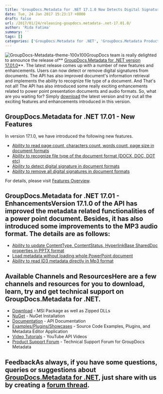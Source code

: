 ```yaml
---
title: 'GroupDocs.Metadata for .NET 17.1.0 Now Detects Digital Signatures in Documents'
date: Tue, 24 Jan 2017 15:23:17 +0000
draft: false
url: /2017/01/24/releasing-goupdocs.metadata-.net-17.01.0/
author: 'Rida Fatima'
summary: ''
tags: []
categories: ['GroupDocs.Metadata for .NET', 'GroupDocs.Metadata Product Family']
---
```


![](http://blog.groupdocs.com/wp-content/uploads/sites/4/2017/06/groupdocs-metadata-net.png "GroupDocs-Metadata-theme-100x100")GroupDocs team is really delighted to announce the release of** [GroupDocs.Metadata for .NET version 17.01.0](http://www.groupdocs.com/products/metadata/net "GroupDocs.Metadata")**. The latest release comes up with a number of new features and enhancements. Users can now detect or remove digital signatures from documents. The API has also improved document's information retrieval and implements the ability to recognize file type of a document. And That's not all! The API has also introduced some really exciting enhancements related to power point presentation documents and audio formats. So, what are you waiting for? Simply [download](https://downloads.groupdocs.com/metadata/net/new-releases/groupdocs.metadata-for-.net-17.1.0/ "GroupDocs.Metadata Download") the latest version and try out all the exciting features and enhancements introduced in this version.

## GroupDocs.Metadata for .NET 17.01 - New Features

In version 17.1.0, we have introduced the following new features.

*   [Ability to read page count, characters count, words count, page size in document formats](https://docs.groupdocs.com/metadata/net "Document Info")
*   [Ability to recognize file type of the document format (DOCX, DOC, DOT etc)](https://docs.groupdocs.com/metadata/net "Recognize file type")
*   [Ability to detect digital signature in document formats](https://docs.groupdocs.com/metadata/net "Detect digital signature")
*   [Ability to remove all digital signatures in document formats](https://docs.groupdocs.com/metadata/net "Remove digital signature")

For details, please visit [Features Overview](https://www.groupdocs.com/docs/display/metadatanet/Features+Overview).

## GroupDocs.Metadata for .NET 17.01 - EnhancementsVersion 17.1.0 of the API has improved the metadata related functionalities of a power point document. Besides, it has also introduced some improvements to the MP3 audio format. The details are as follows:

*   [Ability to update ContentType, ContentStatus, HyperlinkBase SharedDoc properties in PPTX format](https://docs.groupdocs.com/metadata/net "Load metadata without loading whole PowerPoint document")
*   [Load metadata without loading whole PowerPoint document](https://docs.groupdocs.com/metadata/net "Load metadata without loading whole PowerPoint document")
*   [Ability to read ID3 metadata directly in Mp3 format](https://docs.groupdocs.com/metadata/net "Read id3 in mp3")

## Available Channels and ResourcesHere are a few channels and resources for you to download, learn, try and get technical support on GroupDocs.Metadata for .NET.

*   [Download](http://downloads.groupdocs.com/metadata/net "GroupDocs.Metadata MSI") - MSI Package as well as Zipped DLLs
*   [NuGet](https://www.nuget.org/packages/groupdocs-metadata-dotnet/16.12.0 "GroupDocs.Metadata Nuget Package") - NuGet Installation
*   [Documentation](http://www.groupdocs.com/docs/display/metadatanet/Getting+Started "Metadata API documentation") - API Documentation
*   [Examples/Plugins/Showcases](https://github.com/groupdocs-metadata/GroupDocs.Metadata-for-.NET/tree/master/Examples "How to use Metadata API") - Source Code Examples, Plugins, and Metadata Editor Application
*   [Video Tutorials](https://www.youtube.com/channel/UCkOlPEPh0oljoESrmKP6l4g "Metadata API YouTube Tutorials") - YouTube API Videos
*   [Product Support Forum](http://www.groupdocs.com/Community/forums/groupdocs.metadata-product-family/48/showforum.aspx) - Technical Support Forum for GroupDocs Metadata

## FeedbackAs always, if you have some questions, queries or suggestions about [GroupDocs.Metadata for .NET](http://www.groupdocs.com/products/metadata/net ".NET Metadata API"), just share with us by creating a [forum thread](http://www.groupdocs.com/Community/forums/groupdocs.metadata-product-family/48/showforum.aspx).




